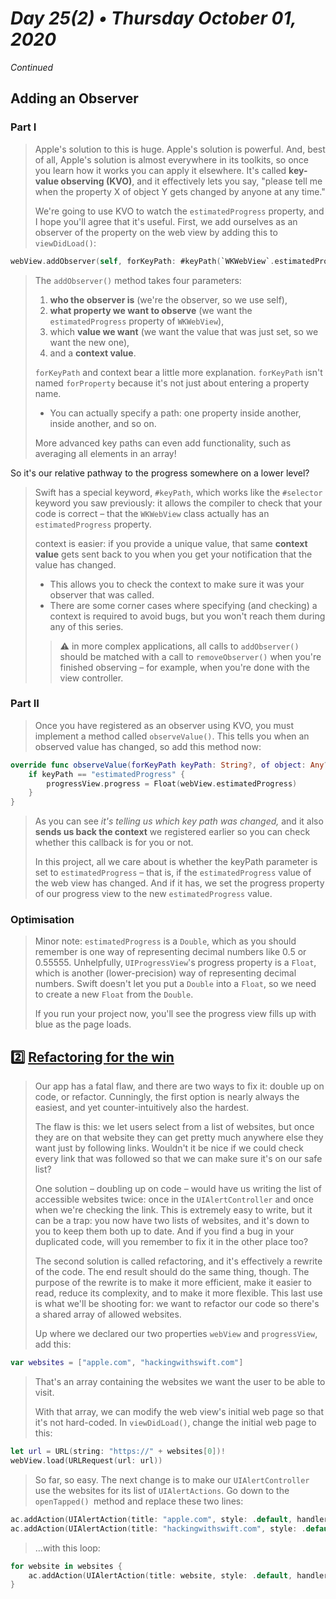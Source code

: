 # *Day 25(2) • Thursday October 01, 2020*

_Continued_

## Adding an Observer

### Part I

> Apple's solution to this is huge. Apple's solution is powerful. And, best of all, Apple's solution is almost everywhere in its toolkits, so once you learn how it works you can apply it elsewhere. It's called **key-value observing (KVO)**, and it effectively lets you say, "please tell me when the property X of object Y gets changed by anyone at any time."
> 
> We're going to use KVO to watch the `estimatedProgress` property, and I hope you'll agree that it's useful. First, we add ourselves as an observer of the property on the web view by adding this to `viewDidLoad()`:

```swift
webView.addObserver(self, forKeyPath: #keyPath(`WKWebView`.estimatedProgress), options: .new, context: nil)
```

> The `addObserver()` method takes four parameters: 
> 1) **who the observer is** (we're the observer, so we use self), 
> 2) **what property we want to observe** (we want the `estimatedProgress` property of `WKWebView`), 
> 3) which **value we want** (we want the value that was just set, so we want the new one), 
> 4) and a **context value**.
> 
> `forKeyPath` and context bear a little more explanation. `forKeyPath` isn't named `forProperty` because it's not just about entering a property name.
> * You can actually specify a path: one property inside another, inside another, and so on. 
> 
> More advanced key paths can even add functionality, such as averaging all elements in an array!

So it's our relative pathway to the progress somewhere on a lower level?

> Swift has a special keyword, `#keyPath`, which works like the `#selector` keyword you saw previously: it allows the compiler to check that your code is correct – that the `WKWebView` class actually has an `estimatedProgress` property.
>
> context is easier: if you provide a unique value, that same **context value** gets sent back to you when you get your notification that the value has changed. 
> * This allows you to check the context to make sure it was your observer that was called.
> * There are some corner cases where specifying (and checking) a context is required to avoid bugs, but you won't reach them during any of this series.
> 
>> :warning: in more complex applications, all calls to `addObserver()` should be matched with a call to `removeObserver()` when you're finished observing – for example, when you're done with the view controller.

### Part II

> Once you have registered as an observer using KVO, you must implement a method called `observeValue()`. This tells you when an observed value has changed, so add this method now:

```swift
override func observeValue(forKeyPath keyPath: String?, of object: Any?, change: [NSKeyValueChangeKey : Any]?, context: UnsafeMutableRawPointer?) {
    if keyPath == "estimatedProgress" {
        progressView.progress = Float(webView.estimatedProgress)
    }
}
```

> As you can see _it's telling us which key path was changed,_ and it also **sends us back the context** we registered earlier so you can check whether this callback is for you or not.
> 
> In this project, all we care about is whether the keyPath parameter is set to `estimatedProgress` – that is, if the `estimatedProgress` value of the web view has changed. And if it has, we set the progress property of our progress view to the new `estimatedProgress` value.

### Optimisation

> Minor note: `estimatedProgress` is a `Double`, which as you should remember is one way of representing decimal numbers like 0.5 or 0.55555. Unhelpfully, `UIProgressView`'s progress property is a `Float`, which is another (lower-precision) way of representing decimal numbers. Swift doesn't let you put a `Double` into a `Float`, so we need to create a new `Float` from the `Double`.
> 
> If you run your project now, you'll see the progress view fills up with blue as the page loads.

## :two: [Refactoring for the win](https://www.hackingwithswift.com/read/4/5/refactoring-for-the-win)

>Our app has a fatal flaw, and there are two ways to fix it: double up on code, or refactor. Cunningly, the first option is nearly always the easiest, and yet counter-intuitively also the hardest.
>
>The flaw is this: we let users select from a list of websites, but once they are on that website they can get pretty much anywhere else they want just by following links. Wouldn't it be nice if we could check every link that was followed so that we can make sure it's on our safe list?
>
>One solution – doubling up on code – would have us writing the list of accessible websites twice: once in the `UIAlertController` and once when we're checking the link. This is extremely easy to write, but it can be a trap: you now have two lists of websites, and it's down to you to keep them both up to date. And if you find a bug in your duplicated code, will you remember to fix it in the other place too?
>
>The second solution is called refactoring, and it's effectively a rewrite of the code. The end result should do the same thing, though. The purpose of the rewrite is to make it more efficient, make it easier to read, reduce its complexity, and to make it more flexible. This last use is what we'll be shooting for: we want to refactor our code so there's a shared array of allowed websites.
>
>Up where we declared our two properties `webView` and `progressView`, add this:

```swift
var websites = ["apple.com", "hackingwithswift.com"]
```

>That's an array containing the websites we want the user to be able to visit.
>
>With that array, we can modify the web view's initial web page so that it's not hard-coded. In `viewDidLoad()`, change the initial web page to this:

```swift
let url = URL(string: "https://" + websites[0])!
webView.load(URLRequest(url: url))
```

>So far, so easy. The next change is to make our `UIAlertController` use the websites for its list of `UIAlertActions`. Go down to the `openTapped() `method and replace these two lines:

```swift
ac.addAction(UIAlertAction(title: "apple.com", style: .default, handler: openPage))
ac.addAction(UIAlertAction(title: "hackingwithswift.com", style: .default, handler: openPage))
```

>…with this loop:

```swift
for website in websites {
    ac.addAction(UIAlertAction(title: website, style: .default, handler: openPage))
}
```